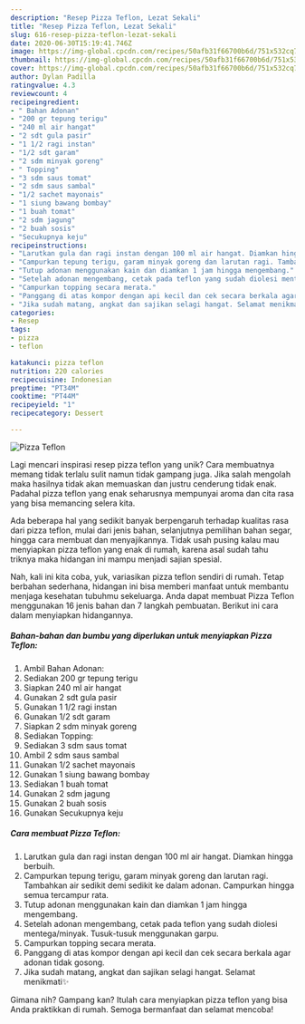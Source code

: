 ```yaml
---
description: "Resep Pizza Teflon, Lezat Sekali"
title: "Resep Pizza Teflon, Lezat Sekali"
slug: 616-resep-pizza-teflon-lezat-sekali
date: 2020-06-30T15:19:41.746Z
image: https://img-global.cpcdn.com/recipes/50afb31f66700b6d/751x532cq70/pizza-teflon-foto-resep-utama.jpg
thumbnail: https://img-global.cpcdn.com/recipes/50afb31f66700b6d/751x532cq70/pizza-teflon-foto-resep-utama.jpg
cover: https://img-global.cpcdn.com/recipes/50afb31f66700b6d/751x532cq70/pizza-teflon-foto-resep-utama.jpg
author: Dylan Padilla
ratingvalue: 4.3
reviewcount: 4
recipeingredient:
- " Bahan Adonan"
- "200 gr tepung terigu"
- "240 ml air hangat"
- "2 sdt gula pasir"
- "1 1/2 ragi instan"
- "1/2 sdt garam"
- "2 sdm minyak goreng"
- " Topping"
- "3 sdm saus tomat"
- "2 sdm saus sambal"
- "1/2 sachet mayonais"
- "1 siung bawang bombay"
- "1 buah tomat"
- "2 sdm jagung"
- "2 buah sosis"
- "Secukupnya keju"
recipeinstructions:
- "Larutkan gula dan ragi instan dengan 100 ml air hangat. Diamkan hingga berbuih."
- "Campurkan tepung terigu, garam minyak goreng dan larutan ragi. Tambahkan air sedikit demi sedikit ke dalam adonan. Campurkan hingga semua tercampur rata."
- "Tutup adonan menggunakan kain dan diamkan 1 jam hingga mengembang."
- "Setelah adonan mengembang, cetak pada teflon yang sudah diolesi mentega/minyak. Tusuk-tusuk menggunakan garpu."
- "Campurkan topping secara merata."
- "Panggang di atas kompor dengan api kecil dan cek secara berkala agar adonan tidak gosong."
- "Jika sudah matang, angkat dan sajikan selagi hangat. Selamat menikmati✨"
categories:
- Resep
tags:
- pizza
- teflon

katakunci: pizza teflon 
nutrition: 220 calories
recipecuisine: Indonesian
preptime: "PT34M"
cooktime: "PT44M"
recipeyield: "1"
recipecategory: Dessert

---
```



![Pizza Teflon](https://img-global.cpcdn.com/recipes/50afb31f66700b6d/751x532cq70/pizza-teflon-foto-resep-utama.jpg)

Lagi mencari inspirasi resep pizza teflon yang unik? Cara membuatnya memang tidak terlalu sulit namun tidak gampang juga. Jika salah mengolah maka hasilnya tidak akan memuaskan dan justru cenderung tidak enak. Padahal pizza teflon yang enak seharusnya mempunyai aroma dan cita rasa yang bisa memancing selera kita.

Ada beberapa hal yang sedikit banyak berpengaruh terhadap kualitas rasa dari pizza teflon, mulai dari jenis bahan, selanjutnya pemilihan bahan segar, hingga cara membuat dan menyajikannya. Tidak usah pusing kalau mau menyiapkan pizza teflon yang enak di rumah, karena asal sudah tahu triknya maka hidangan ini mampu menjadi sajian spesial.




Nah, kali ini kita coba, yuk, variasikan pizza teflon sendiri di rumah. Tetap berbahan sederhana, hidangan ini bisa memberi manfaat untuk membantu menjaga kesehatan tubuhmu sekeluarga. Anda dapat membuat Pizza Teflon menggunakan 16 jenis bahan dan 7 langkah pembuatan. Berikut ini cara dalam menyiapkan hidangannya.

<!--inarticleads1-->

##### Bahan-bahan dan bumbu yang diperlukan untuk menyiapkan Pizza Teflon:

1. Ambil  Bahan Adonan:
1. Sediakan 200 gr tepung terigu
1. Siapkan 240 ml air hangat
1. Gunakan 2 sdt gula pasir
1. Gunakan 1 1/2 ragi instan
1. Gunakan 1/2 sdt garam
1. Siapkan 2 sdm minyak goreng
1. Sediakan  Topping:
1. Sediakan 3 sdm saus tomat
1. Ambil 2 sdm saus sambal
1. Gunakan 1/2 sachet mayonais
1. Gunakan 1 siung bawang bombay
1. Sediakan 1 buah tomat
1. Gunakan 2 sdm jagung
1. Gunakan 2 buah sosis
1. Gunakan Secukupnya keju




<!--inarticleads2-->

##### Cara membuat Pizza Teflon:

1. Larutkan gula dan ragi instan dengan 100 ml air hangat. Diamkan hingga berbuih.
1. Campurkan tepung terigu, garam minyak goreng dan larutan ragi. Tambahkan air sedikit demi sedikit ke dalam adonan. Campurkan hingga semua tercampur rata.
1. Tutup adonan menggunakan kain dan diamkan 1 jam hingga mengembang.
1. Setelah adonan mengembang, cetak pada teflon yang sudah diolesi mentega/minyak. Tusuk-tusuk menggunakan garpu.
1. Campurkan topping secara merata.
1. Panggang di atas kompor dengan api kecil dan cek secara berkala agar adonan tidak gosong.
1. Jika sudah matang, angkat dan sajikan selagi hangat. Selamat menikmati✨




Gimana nih? Gampang kan? Itulah cara menyiapkan pizza teflon yang bisa Anda praktikkan di rumah. Semoga bermanfaat dan selamat mencoba!
